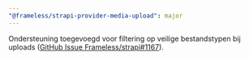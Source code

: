 ```yaml
---
"@frameless/strapi-provider-media-upload": major
---
```


Ondersteuning toegevoegd voor filtering op veilige bestandstypen bij uploads ([GitHub Issue Frameless/strapi#1167](https://github.com/frameless/strapi/issues/1167)).

